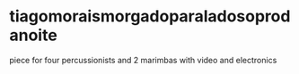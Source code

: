 # tiagomoraismorgadoparaladosoprodanoite
piece for four percussionists and 2 marimbas with video and electronics
